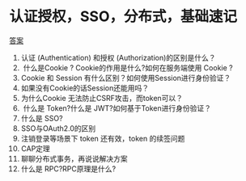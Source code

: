 #  认证授权，SSO，分布式，基础速记

[答案](../shortanswer/认证授权，SSO，分布式，基础速记.md)

1. 认证 (Authentication) 和授权 (Authorization)的区别是什么？
2.  什么是Cookie ? Cookie的作用是什么?如何在服务端使用 Cookie ?
3. Cookie 和 Session 有什么区别？如何使用Session进行身份验证？
4. 如果没有Cookie的话Session还能用吗？
5. 为什么Cookie 无法防止CSRF攻击，而token可以？
6.  什么是 Token?什么是 JWT?如何基于Token进行身份验证？
7. 什么是 SSO?
8. SSO与OAuth2.0的区别
9. 注销登录等场景下 token 还有效，token 的续签问题
10. CAP定理
11. 聊聊分布式事务，再说说解决方案
12. 什么是 RPC?RPC原理是什么?